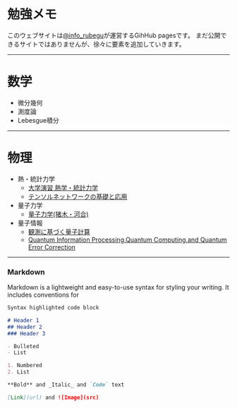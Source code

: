 # 勉強メモ

このウェブサイトは[@info_rubegu](https://twitter.com/info_rubegu)が運営するGihHub pagesです。
まだ公開できるサイトではありませんが、徐々に要素を追加していきます。

***
# 数学
- 微分幾何
- 測度論
- Lebesgue積分

***
# 物理
- 熱・統計力学
    - [大学演習 熱学・統計力学](https://yuuki-ichimiya.github.io/Physics/Thermal_Statistical_Mechanics/978_4785380328)
    - [テンソルネットワークの基礎と応用](https://yuuki-ichimiya.github.io/Physics/Thermal_Statistical_Mechanics/978_4781915159)
- 量子力学
    - [量子力学(猪木・河合)](https://yuuki-ichimiya.github.io/Physics/Quantum_Mechanics/978_4061532090)
- 量子情報
    - [観測に基づく量子計算](https://yuuki-ichimiya.github.io/Physics/Quantum_Information/978_4339028706)
    - [Quantum Information Processing,Quantum Computing,and Quantum Error Correction](https://yuuki-ichimiya.github.io/Physics/Quantum_Information/978_0128219829)

***


### Markdown

Markdown is a lightweight and easy-to-use syntax for styling your writing. It includes conventions for

```markdown
Syntax highlighted code block

# Header 1
## Header 2
### Header 3

- Bulleted
- List

1. Numbered
2. List

**Bold** and _Italic_ and `Code` text

[Link](url) and ![Image](src)
```


